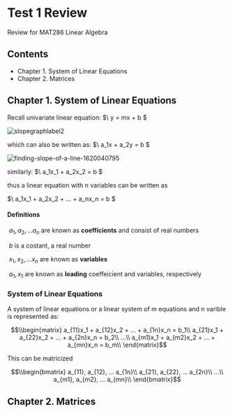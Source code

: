 # Test 1 Review

Review for MAT286 Linear Algebra 

## Contents

- Chapter 1. System of Linear Equations
- Chapter 2. Matrices

## Chapter 1. System of Linear Equations

Recall univariate linear equation: $\ y = mx + b $

![slopegraphlabel2](https://github.com/yunghanjeong/mat286_linalg/assets/11448807/ead1c659-f829-4571-9eae-9db6a4607a01)

which can also be written as: $\ a_1x + a_2y = b $

![finding-slope-of-a-line-1620040795](https://github.com/yunghanjeong/mat286_linalg/assets/11448807/50c3ef9b-4b0e-47b2-b8d3-e061f35de87e)

similarly: $\ a_1x_1 + a_2x_2 = b $

thus a linear equation with n variables can be written as

$\ a_1x_1 + a_2x_2 + ... + a_nx_n = b $

#### Definitions
$\ a_1, a_2,... a_n$ are known as **coefficients** and consist of real numbers

$\ b$ is a costant, a real number

$\ x_1, x_2,... x_n$ are known as **variables**

$\ a_1, x_1$ are known as **leading** coeffeicient and variables, respectively

### System of Linear Equations

A system of linear equations or a linear system of m equations and n varible is represented as:

$$\\begin{matrix}
a_{11}x_1 + a_{12}x_2 + ... + a_{1n}x_n = b_1\\
a_{21}x_1 + a_{22}x_2 + ... + a_{2n}x_n = b_2\\
...\\
a_{m1}x_1 + a_{m2}x_2 + ... + a_{mn}x_n = b_m\\
\end{matrix}$$

This can be matricized 

$$\\begin{bmatrix}
a_{11}, a_{12}, ... a_{1n}\\
a_{21}, a_{22}, ... a_{2n}\\
...\\
a_{m1}, a_{m2}, ... a_{mn}\\
\end{bmatrix}$$




## Chapter 2. Matrices

